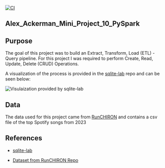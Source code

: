 [![CI](https://github.com/nogibjj/Alex_Ackerman_Mini_Project_10_PySpark/actions/workflows/cicd.yml/badge.svg)](https://github.com/nogibjj/Alex_Ackerman_Mini_Project_10_PySpark/actions/workflows/cicd.yml)

## Alex_Ackerman_Mini_Project_10_PySpark

## Purpose

The goal of this project was to build an Extract, Transform, Load (ETL) - Query pipeline. For this project I was required to perform Create, Read, Update, Delete (CRUD) Operations.

A visualization of the process is provided in the [sqlite-lab](https://github.com/nogibjj/sqlite-lab/tree/main) repo and can be seen below:

![Visulaization provided by sqlite-lab](ETL_w_SQLite.png)

## Data

The data used for this project came from [RunCHIRON](https://github.com/RunCHIRON/dataset) and contains a csv file of the top Spotify songs from 2023

## References

- [sqlite-lab](https://github.com/nogibjj/sqlite-lab/tree/main)

- [Dataset from RunCHIRON Repo](https://github.com/RunCHIRON/dataset)